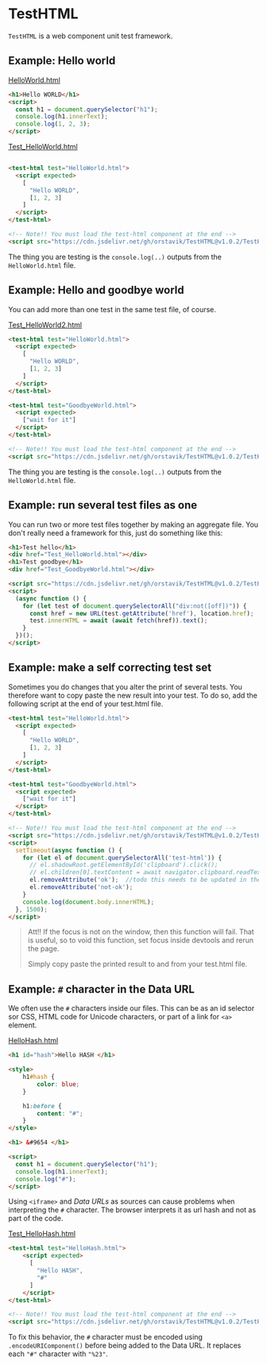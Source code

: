 # TestHTML

`TestHTML` is a web component unit test framework.

## Example: Hello world

[HelloWorld.html](demo/HelloWorld.html)

```html
<h1>Hello WORLD</h1>
<script>
  const h1 = document.querySelector("h1");
  console.log(h1.innerText);
  console.log(1, 2, 3);
</script>
```

[Test_HelloWorld.html](demo/Test_HelloWorld.html)

```html

<test-html test="HelloWorld.html">
  <script expected>
    [
      "Hello WORLD",
      [1, 2, 3]
    ]
  </script>
</test-html>

<!-- Note!! You must load the test-html component at the end -->
<script src="https://cdn.jsdelivr.net/gh/orstavik/TestHTML@v1.0.2/TestHTML.js"></script>
```

The thing you are testing is the `console.log(..)` outputs from the `HelloWorld.html` file.

## Example: Hello and goodbye world

You can add more than one test in the same test file, of course.

[Test_HelloWorld2.html](demo/Test_HelloWorld2.html)

```html
<test-html test="HelloWorld.html">
  <script expected>
    [
      "Hello WORLD",
      [1, 2, 3]
    ]
  </script>
</test-html>

<test-html test="GoodbyeWorld.html">
  <script expected>
    ["wait for it"]
  </script>
</test-html>

<!-- Note!! You must load the test-html component at the end -->
<script src="https://cdn.jsdelivr.net/gh/orstavik/TestHTML@v1.0.2/TestHTML.js"></script>
```

The thing you are testing is the `console.log(..)` outputs from the `HelloWorld.html` file.

## Example: run several test files as one

You can run two or more test files together by making an aggregate file. You don't really need a framework for this, just do something like this:

```html
<h1>Test hello</h1>
<div href="Test_HelloWorld.html"></div>
<h1>Test goodbye</h1>
<div href="Test_GoodbyeWorld.html"></div>

<script src="https://cdn.jsdelivr.net/gh/orstavik/TestHTML@v1.0.2/TestHTML.js"></script>
<script>
  (async function () {
    for (let test of document.querySelectorAll("div:not([off])")) {
      const href = new URL(test.getAttribute('href'), location.href);
      test.innerHTML = await (await fetch(href)).text();
    }
  })();
</script>
```

## Example: make a self correcting test set

Sometimes you do changes that you alter the print of several tests. You therefore want to copy paste the new result into your test. To do so, add the following script at the end of your test.html file. 

```html
<test-html test="HelloWorld.html">
  <script expected>
    [
      "Hello WORLD",
      [1, 2, 3]
    ]
  </script>
</test-html>

<test-html test="GoodbyeWorld.html">
  <script expected>
    ["wait for it"]
  </script>
</test-html>

<!-- Note!! You must load the test-html component at the end -->
<script src="https://cdn.jsdelivr.net/gh/orstavik/TestHTML@v1.0.2/TestHTML.js"></script>
<script>
  setTimeout(async function () {
    for (let el of document.querySelectorAll('test-html')) {
      // el.shadowRoot.getElementById('clipboard').click();
      // el.children[0].textContent = await navigator.clipboard.readText();
      el.removeAttribute('ok');  //todo this needs to be updated in the using packages.
      el.removeAttribute('not-ok');
    }
    console.log(document.body.innerHTML);
  }, 1500);
</script>
```

> Att!! If the focus is not on the window, then this function will fail. That is useful, so to void this function, set focus inside devtools and rerun the page.
> 
> Simply copy paste the printed result to and from your test.html file. 


## Example:  `#` character in the Data URL

We often use the `#` characters inside our files. This can be as an id selector sor CSS, HTML code for Unicode characters, or part of a link for `<a>` element.
 
[HelloHash.html](demo/HelloHash.html)

```html
<h1 id="hash">Hello HASH </h1>

<style>
    h1#hash {
        color: blue;
    }

    h1:before {
        content: "#";
    }
</style>

<h1> &#9654 </h1>

<script>
  const h1 = document.querySelector("h1");
  console.log(h1.innerText);
  console.log("#");
</script>
```
 Using `<iframe>` and _Data URLs_ as sources can cause problems when interpreting the `#` character.  The browser interprets it as url hash and not as part of the code. 
 
[Test_HelloHash.html](demo/Test_HelloHash.html)

```html
<test-html test="HelloHash.html">
    <script expected>
      [
        "Hello HASH",
        "#"
      ]
    </script>
</test-html>

<!-- Note!! You must load the test-html component at the end -->
<script src="https://cdn.jsdelivr.net/gh/orstavik/TestHTML@v1.0.2/TestHTML.js"></script>
```

 To fix this behavior, the `#` character must be encoded using `.encodeURIComponent()` before being added to the Data URL. It replaces each `"#"` character with `"%23"`.
